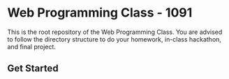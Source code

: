 # Web Programming Class - 1091

This is the root repository of the Web Programming Class. You are advised to follow the directory structure to do your homework, in-class hackathon, and final project.

## Get Started
